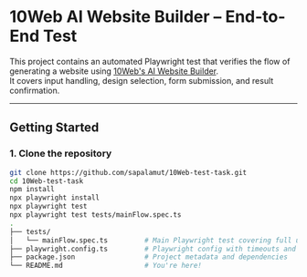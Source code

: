 # 10Web AI Website Builder – End-to-End Test

This project contains an automated Playwright test that verifies the flow of generating a website using [10Web's AI Website Builder](https://10web.io/ai-website-builder/).  
It covers input handling, design selection, form submission, and result confirmation.

---

##  Getting Started

### 1. Clone the repository

```bash
git clone https://github.com/sapalamut/10Web-test-task.git
cd 10Web-test-task
npm install
npx playwright install
npx playwright test
npx playwright test tests/mainFlow.spec.ts
.
├── tests/
│   └── mainFlow.spec.ts         # Main Playwright test covering full user flow
├── playwright.config.ts         # Playwright config with timeouts and settings
├── package.json                 # Project metadata and dependencies
└── README.md                    # You're here!
